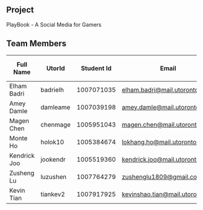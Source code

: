 ## Project
PlayBook - A Social Media for Gamers


## Team Members

| Full Name     | UtorId      | Student Id | Email                     | Best way to Connect            | Slack User Name   |
| ------------- | ----------- | ---------- | ------------------------- | -------------------            | ----------------- |
| Elham Badri   | badrielh    | 1007071035 | elham.badri@mail.utoronto.ca       | Discord               | @ElhamBadri    |
| Amey Damle    | damleame    | 1007039198 | amey.damle@mail.utoronto.ca        | Discord               | @AmeyDamle     |
| Magen Chen    | chenmage    | 1005951043 | magen.chen@mail.utoronto.ca        | Discord               | @MagenChen     |
| Monte Ho      | holok10     | 1005384674 | lokhang.ho@mail.utoronto.ca        | Discord               | @MonteHo       |
| Kendrick Joo  | jookendr    | 1005519360 | kendrick.joo@mail.utoronto.ca      | Discord               | @KendrickJoo   |
| Zusheng Lu    | luzushen    | 1007764279 |  zushenglu1809@gmail.com           | Discord               | @ZushengLu     |
| Kevin Tian    | tiankev2    | 1007917925 | kevinshao.tian@mail.utoronto.ca    | Discord               | @KevinTian    | 
